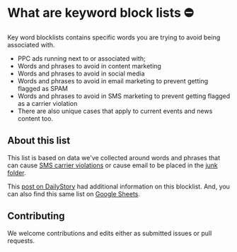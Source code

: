 # What are keyword block lists ⛔
Key word blocklists contains specific words you are trying to avoid being associated with.

- PPC ads running next to or associated with;
- Words and phrases to avoid in content marketing
- Words and phrases to avoid in social media
- Words and phrases to avoid in email marketing to prevent getting flagged as SPAM
- Words and phrases to avoid in SMS marketing to prevent getting flagged as a carrier violation
- There are also unique cases that apply to current events and news content too.

## About this list
This list is based on data we've collected around words and phrases that can cause [SMS carrier violations](https://www.dailystory.com/blog/carrier-violations-what-to-avoid-doing-during-sms-text-marketing/) or cause email to be placed in the [junk folder](https://www.dailystory.com/blog/inbox-placement-9-tips-to-help-your-email-get-seen/).

This [post on DailyStory](https://www.dailystory.com/blog/keyword-blocklists-what-they-do-and-whether-you-should-use-them/) had additional information on this blocklist. And, you can also find this same list on [Google Sheets](https://docs.google.com/spreadsheets/d/1nngfFIQFSGMfdqxoxjgQhHhsRF-VVATHkxidfRWym04/edit?usp=sharing).

## Contributing
We welcome contributions and edits either as submitted issues or pull requests.
